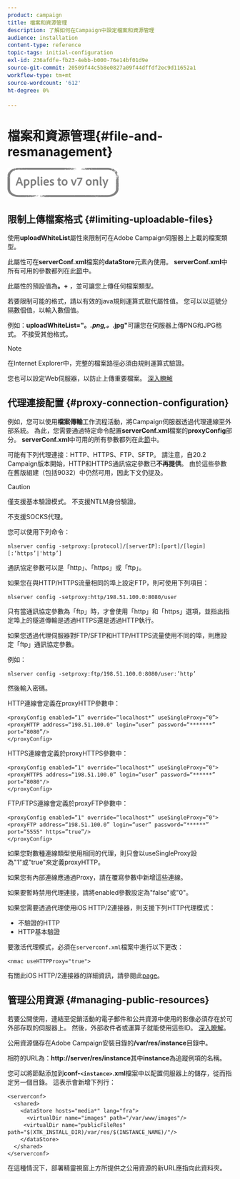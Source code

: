 ```yaml
---
product: campaign
title: 檔案和資源管理
description: 了解如何在Campaign中設定檔案和資源管理
audience: installation
content-type: reference
topic-tags: initial-configuration
exl-id: 236afdfe-fb23-4ebb-b000-76e14bf01d9e
source-git-commit: 20509f44c5b8e0827a09f44dffdf2ec9d11652a1
workflow-type: tm+mt
source-wordcount: '612'
ht-degree: 0%

---
```


# 檔案和資源管理{#file-and-resmanagement}

![](../../assets/v7-only.svg)

## 限制上傳檔案格式 {#limiting-uploadable-files}

使用&#x200B;**uploadWhiteList**&#x200B;屬性來限制可在Adobe Campaign伺服器上上載的檔案類型。

此屬性可在&#x200B;**serverConf.xml**&#x200B;檔案的&#x200B;**dataStore**&#x200B;元素內使用。 **serverConf.xml**&#x200B;中所有可用的參數都列在此[節](../../installation/using/the-server-configuration-file.md)中。

此屬性的預設值為&#x200B;**。+** ，並可讓您上傳任何檔案類型。

若要限制可能的格式，請以有效的java規則運算式取代屬性值。 您可以以逗號分隔數個值，以輸入數個值。

例如：**uploadWhiteList=&quot;。*.png,。*.jpg&quot;**&#x200B;可讓您在伺服器上傳PNG和JPG格式。 不接受其他格式。

>[!NOTE]
>
>在Internet Explorer中，完整的檔案路徑必須由規則運算式驗證。

您也可以設定Web伺服器，以防止上傳重要檔案。 [深入瞭解](web-server-configuration.md)

## 代理連接配置 {#proxy-connection-configuration}

例如，您可以使用&#x200B;**檔案傳輸**&#x200B;工作流程活動，將Campaign伺服器透過代理連線至外部系統。 為此，您需要通過特定命令配置&#x200B;**serverConf.xml**&#x200B;檔案的&#x200B;**proxyConfig**&#x200B;部分。 **serverConf.xml**&#x200B;中可用的所有參數都列在此[節](../../installation/using/the-server-configuration-file.md)中。

可能有下列代理連接：HTTP、HTTPS、FTP、SFTP。 請注意，自20.2 Campaign版本開始，HTTP和HTTPS通訊協定參數已&#x200B;**不再提供**。 由於這些參數在舊版組建（包括9032）中仍然可用，因此下文仍提及。

>[!CAUTION]
>
>僅支援基本驗證模式。 不支援NTLM身份驗證。
>
>不支援SOCKS代理。

您可以使用下列命令：

```
nlserver config -setproxy:[protocol]/[serverIP]:[port]/[login][:‘https’|'http’]
```

通訊協定參數可以是「http」、「https」或「ftp」。

如果您在與HTTP/HTTPS流量相同的埠上設定FTP，則可使用下列項目：

```
nlserver config -setproxy:http/198.51.100.0:8080/user
```

只有當通訊協定參數為「ftp」時，才會使用「http」和「https」選項，並指出指定埠上的隧道傳輸是透過HTTPS還是透過HTTP執行。

如果您透過代理伺服器對FTP/SFTP和HTTP/HTTPS流量使用不同的埠，則應設定「ftp」通訊協定參數。


例如：

```
nlserver config -setproxy:ftp/198.51.100.0:8080/user:’http’
```

然後輸入密碼。

HTTP連線會定義在proxyHTTP參數中：

```
<proxyConfig enabled=“1” override=“localhost*” useSingleProxy=“0”>
<proxyHTTP address=“198.51.100.0" login=“user” password=“*******” port=“8080”/>
</proxyConfig>
```

HTTPS連線會定義於proxyHTTPS參數中：

```
<proxyConfig enabled=“1" override=“localhost*” useSingleProxy=“0">
<proxyHTTPS address=“198.51.100.0” login=“user” password=“******” port=“8080"/>
</proxyConfig>
```

FTP/FTPS連線會定義於proxyFTP參數中：

```
<proxyConfig enabled=“1" override=“localhost*” useSingleProxy=“0">
<proxyFTP address=“198.51.100.0” login=“user” password=“******” port=“5555" https=”true”/>
</proxyConfig>
```

如果您對數種連線類型使用相同的代理，則只會以useSingleProxy設為&quot;1&quot;或&quot;true&quot;來定義proxyHTTP。

如果您有內部連線應通過Proxy，請在覆寫參數中新增這些連線。

如果要暫時禁用代理連接，請將enabled參數設定為&quot;false&quot;或&quot;0&quot;。

如果您需要透過代理使用iOS HTTP/2連接器，則支援下列HTTP代理模式：

* 不驗證的HTTP
* HTTP基本驗證

要激活代理模式，必須在`serverconf.xml`檔案中進行以下更改：

```
<nmac useHTTPProxy="true">
```

有關此iOS HTTP/2連接器的詳細資訊，請參閱此[page](../../delivery/using/about-mobile-app-channel.md)。

## 管理公用資源 {#managing-public-resources}

若要公開使用，連結至促銷活動的電子郵件和公共資源中使用的影像必須存在於可外部存取的伺服器上。 然後，外部收件者或運算子就能使用這些ID。 [深入瞭解](../../installation/using/deploying-an-instance.md#managing-public-resources)。

公用資源儲存在Adobe Campaign安裝目錄的&#x200B;**/var/res/instance**&#x200B;目錄中。

相符的URL為：**http://server/res/instance**&#x200B;其中&#x200B;**instance**&#x200B;為追蹤例項的名稱。

您可以將節點添加到&#x200B;**conf-`<instance>`.xml**&#x200B;檔案中以配置伺服器上的儲存，從而指定另一個目錄。 這表示會新增下列行：

```
<serverconf>
  <shared>
    <dataStore hosts="media*" lang="fra">
      <virtualDir name="images" path="/var/www/images"/>
     <virtualDir name="publicFileRes" path="$(XTK_INSTALL_DIR)/var/res/$(INSTANCE_NAME)/"/>
    </dataStore>
  </shared>
</serverconf>
```

在這種情況下，部署精靈視窗上方所提供之公用資源的新URL應指向此資料夾。
